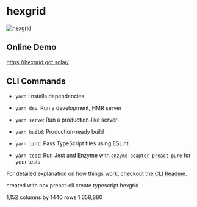 # hexgrid

![hexgrid](https://got.solar/downloads/hexgrid.png?1)

## Online Demo
https://hexgrid.got.solar/

## CLI Commands
*   `yarn`: Installs dependencies

*   `yarn dev`: Run a development, HMR server

*   `yarn serve`: Run a production-like server

*   `yarn build`: Production-ready build

*   `yarn lint`: Pass TypeScript files using ESLint

*   `yarn test`: Run Jest and Enzyme with
    [`enzyme-adapter-preact-pure`](https://github.com/preactjs/enzyme-adapter-preact-pure) for
    your tests


For detailed explanation on how things work, checkout the [CLI Readme](https://github.com/developit/preact-cli/blob/master/README.md).

created with 
npx preact-cli create typescript hexgrid

1,152 columns by 1440 rows
1,658,880